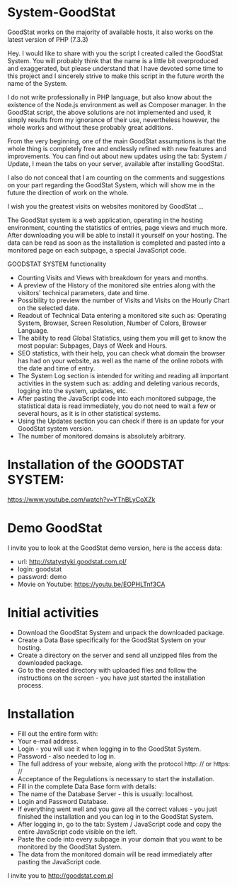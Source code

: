 # System-GoodStat
GoodStat works on the majority of available hosts, it also works on the latest version of PHP (7.3.3)

Hey. I would like to share with you the script I created called the GoodStat System. You will probably think that the name is a little bit overproduced and exaggerated, but please understand that I have devoted some time to this project and I sincerely strive to make this script in the future worth the name of the System.

I do not write professionally in PHP language, but also know about the existence of the Node.js environment as well as Composer manager. In the GoodStat script, the above solutions are not implemented and used, it simply results from my ignorance of their use, nevertheless however, the whole works and without these probably great additions.

From the very beginning, one of the main GoodStat assumptions is that the whole thing is completely free and endlessly refined with new features and improvements. You can find out about new updates using the tab: System / Update, I mean the tabs on your server, available after installing GoodStat.

I also do not conceal that I am counting on the comments and suggestions on your part regarding the GoodStat System, which will show me in the future the direction of work on the whole.

I wish you the greatest visits on websites monitored by GoodStat ...

The GoodStat system is a web application, operating in the hosting environment, counting the statistics of entries, page views and much more. After downloading you will be able to install it yourself on your hosting. The data can be read as soon as the installation is completed and pasted into a monitored page on each subpage, a special JavaScript code.

GOODSTAT SYSTEM functionality
- Counting Visits and Views with breakdown for years and months.
- A preview of the History of the monitored site entries along with the visitors' technical parameters, date and time.
- Possibility to preview the number of Visits and Visits on the Hourly Chart on the selected date.
- Readout of Technical Data entering a monitored site such as: Operating System, Browser, Screen Resolution, Number of Colors, Browser Language.
- The ability to read Global Statistics, using them you will get to know the most popular: Subpages, Days of Week and Hours.
- SEO statistics, with their help, you can check what domain the browser has had on your website, as well as the name of the online robots with the date and time of entry.
- The System Log section is intended for writing and reading all important activities in the system such as: adding and deleting various records, logging into the system, updates, etc.
- After pasting the JavaScript code into each monitored subpage, the statistical data is read immediately, you do not need to wait a few or several hours, as it is in other statistical systems.
- Using the Updates section you can check if there is an update for your GoodStat system version.
- The number of monitored domains is absolutely arbitrary.

# Installation of the GOODSTAT SYSTEM:

https://www.youtube.com/watch?v=YThBLyCoXZk

# Demo GoodStat

I invite you to look at the GoodStat demo version, here is the access data:

- url: http://statystyki.goodstat.com.pl/
- login: goodstat
- password: demo
- Movie on Youtube: https://youtu.be/EOPHLTnf3CA

# Initial activities
- Download the GoodStat System and unpack the downloaded package.
- Create a Data Base specifically for the GoodStat System on your hosting.
- Create a directory on the server and send all unzipped files from the downloaded package.
- Go to the created directory with uploaded files and follow the instructions on the screen - you have just started the installation process.
# Installation
- Fill out the entire form with:
- Your e-mail address.
- Login - you will use it when logging in to the GoodStat System.
- Password - also needed to log in.
- The full address of your website, along with the protocol http: // or https: //
- Acceptance of the Regulations is necessary to start the installation.
- Fill in the complete Data Base form with details:
- The name of the Database Server - this is usually: localhost.
- Login and Password Database.
- If everything went well and you gave all the correct values ​​- you just finished the installation and you can log in to the GoodStat System.
- After logging in, go to the tab: System / JavaScript code and copy the entire JavaScript code visible on the left.
- Paste the code into every subpage in your domain that you want to be monitored by the GoodStat System.
- The data from the monitored domain will be read immediately after pasting the JavaScript code.

I invite you to http://goodstat.com.pl
